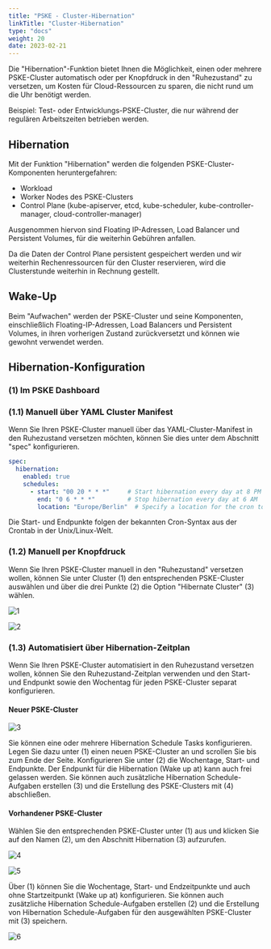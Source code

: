 ```yaml
---
title: "PSKE - Cluster-Hibernation"
linkTitle: "Cluster-Hibernation"
type: "docs"
weight: 20
date: 2023-02-21
---
```


Die "Hibernation"-Funktion bietet Ihnen die Möglichkeit, einen oder mehrere PSKE-Cluster automatisch oder per Knopfdruck in den "Ruhezustand" zu versetzen, um Kosten für Cloud-Ressourcen zu sparen, die nicht rund um die Uhr benötigt werden.

Beispiel: Test- oder Entwicklungs-PSKE-Cluster, die nur während der regulären Arbeitszeiten betrieben werden.

## Hibernation

Mit der Funktion "Hibernation" werden die folgenden PSKE-Cluster-Komponenten heruntergefahren:

- Workload
- Worker Nodes des PSKE-Clusters
- Control Plane (kube-apiserver, etcd, kube-scheduler, kube-controller-manager, cloud-controller-manager)

Ausgenommen hiervon sind Floating IP-Adressen, Load Balancer und Persistent Volumes, für die weiterhin Gebühren anfallen.

Da die Daten der Control Plane persistent gespeichert werden und wir weiterhin Rechenressourcen für den Cluster reservieren, wird die Clusterstunde weiterhin in Rechnung gestellt.

## Wake-Up

Beim "Aufwachen" werden der PSKE-Cluster und seine Komponenten, einschließlich Floating-IP-Adressen, Load Balancers und Persistent Volumes, in ihren vorherigen Zustand zurückversetzt und können wie gewohnt verwendet werden.

## Hibernation-Konfiguration

### (1) Im PSKE Dashboard

### (1.1) Manuell über YAML Cluster Manifest

Wenn Sie Ihren PSKE-Cluster manuell über das YAML-Cluster-Manifest in den Ruhezustand versetzen möchten, können Sie dies unter dem Abschnitt "spec" konfigurieren.

```yaml
spec:
  hibernation:
    enabled: true
    schedules:
      - start: "00 20 * * *"     # Start hibernation every day at 8 PM
        end: "0 6 * * *"         # Stop hibernation every day at 6 AM
        location: "Europe/Berlin"  # Specify a location for the cron to run in
```

Die Start- und Endpunkte folgen der bekannten Cron-Syntax aus der Crontab in der Unix/Linux-Welt.

### (1.2) Manuell per Knopfdruck

Wenn Sie Ihren PSKE-Cluster manuell in den "Ruhezustand" versetzen wollen, können Sie unter Cluster (1) den entsprechenden PSKE-Cluster auswählen und über die drei Punkte (2) die Option "Hibernate Cluster" (3) wählen.

![1](/images/content/02-pske/10-clusterinteraction/cluster-hibernation/1.png)

![2](/images/content/02-pske/10-clusterinteraction/cluster-hibernation/2.png)

### (1.3) Automatisiert über Hibernation-Zeitplan

Wenn Sie Ihren PSKE-Cluster automatisiert in den Ruhezustand versetzen wollen, können Sie den Ruhezustand-Zeitplan verwenden und den Start- und Endpunkt sowie den Wochentag für jeden PSKE-Cluster separat konfigurieren.

#### Neuer PSKE-Cluster

![3](/images/content/02-pske/10-clusterinteraction/cluster-hibernation/3.png)

Sie können eine oder mehrere Hibernation Schedule Tasks konfigurieren. Legen Sie dazu unter (1) einen neuen PSKE-Cluster an und scrollen Sie bis zum Ende der Seite. Konfigurieren Sie unter (2) die Wochentage, Start- und Endpunkte. Der Endpunkt für die Hibernation (Wake up at) kann auch frei gelassen werden. Sie können auch zusätzliche Hibernation Schedule-Aufgaben erstellen (3) und die Erstellung des PSKE-Clusters mit (4) abschließen.

#### Vorhandener PSKE-Cluster

Wählen Sie den entsprechenden PSKE-Cluster unter (1) aus und klicken Sie auf den Namen (2), um den Abschnitt Hibernation (3) aufzurufen.

![4](/images/content/02-pske/10-clusterinteraction/cluster-hibernation/4.png)

![5](/images/content/02-pske/10-clusterinteraction/cluster-hibernation/5.png)

Über (1) können Sie die Wochentage, Start- und Endzeitpunkte und auch ohne Startzeitpunkt (Wake up at) konfigurieren. Sie können auch zusätzliche Hibernation Schedule-Aufgaben erstellen (2) und die Erstellung von Hibernation Schedule-Aufgaben für den ausgewählten PSKE-Cluster mit (3) speichern.

![6](/images/content/02-pske/10-clusterinteraction/cluster-hibernation/6.png)